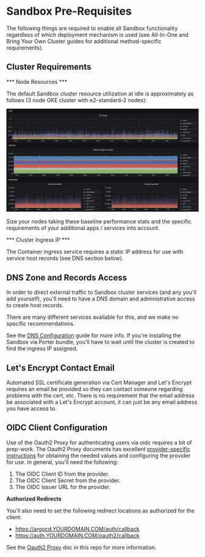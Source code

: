 # Sandbox Pre-Requisites

The following things are required to enable all Sandbox functionality
regardless of which deployment mechanism is used (see All-In-One and Bring
Your Own Cluster guides for additional method-specific requirements).

## Cluster Requirements

*** Node Resources ***

The default Sandbox cluster resource utilization at idle is approximately as follows (3 node GKE cluster with e2-standard-2 nodes):

![Resource Utilization](../img/sandbox-resources.png)

Size your nodes taking these baseline performance stats and the specific requirements of your additional apps / services into account.


*** Cluster Ingress IP ***

The Container ingress service requires a static IP address for use with service host records (see DNS section below).

## DNS Zone and Records Access

In order to direct external traffic to Sandbox cluster services (and any you'll add
yourself), you'll need to have a DNS domain and administrative access to create host records.

There are many different services available for this, and we make no specific recommendations.

See the [DNS Configuration](dns.md) guide for more info. If you're installing the Sandbox via Porter bundle,
you'll have to wait until the cluster is created to find the ingress IP assigned.

## Let's Encrypt Contact Email

Automated SSL certificate generation via Cert Manager and Let's Encrypt requires an
email be provided so they can contact someone regarding problems with the cert, etc.
There is no requirement that the email address be associated with a Let's Encrypt account, it
can just be any email address you have access to.

## OIDC Client Configuration

Use of the Oauth2 Proxy for authenticating users via oidc requires a bit of prep-work. The Oauth2
Proxy documents has excellent [provider-specific instructions](https://oauth2-proxy.github.io/oauth2-proxy/docs/configuration/oauth_provider)
for obtaining the needed values and configuring the provider for use. In general, you'll need the following:

1. The OIDC Client ID from the provider.
2. The OIDC Client Secret from the provider.
3. The OIDC Issuer URL for the provider.

**Authorized Redirects**

You'll also need to set the following redirect locations as authorized for the client:

* https://argocd.YOURDOMAIN.COM/auth/callback
* https://auth.YOURDOMAIN.COM/oauth2/callback

See the [Oauth2 Proxy](https://github.com/clhain/sandbox/services/oauth-proxy/README.md) doc in this repo for more information.